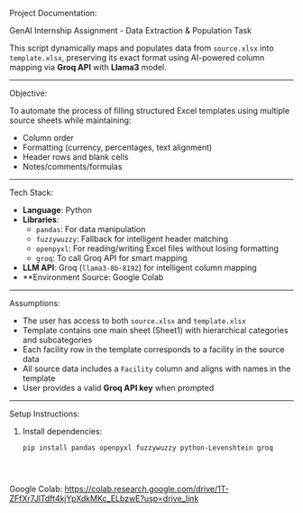 Project Documentation:

GenAI Internship Assignment - Data Extraction & Population Task

This script dynamically maps and populates data from `source.xlsx` into `template.xlsx`, preserving its exact format using AI-powered column mapping via **Groq API** with **Llama3** model.

---

Objective:

To automate the process of filling structured Excel templates using multiple source sheets while maintaining:

- Column order
- Formatting (currency, percentages, text alignment)
- Header rows and blank cells
- Notes/comments/formulas

---

Tech Stack:

- **Language**: Python
- **Libraries**:
  - `pandas`: For data manipulation
  - `fuzzywuzzy`: Fallback for intelligent header matching
  - `openpyxl`: For reading/writing Excel files without losing formatting
  - `groq`: To call Groq API for smart mapping
- **LLM API**: Groq (`llama3-8b-8192`) for intelligent column mapping
- **Environment Source: Google Colab

---

Assumptions:

- The user has access to both `source.xlsx` and `template.xlsx`
- Template contains one main sheet (Sheet1) with hierarchical categories and subcategories
- Each facility row in the template corresponds to a facility in the source data
- All source data includes a `Facility` column and aligns with names in the template
- User provides a valid **Groq API key** when prompted



---

Setup Instructions:

1. Install dependencies:
   ```bash
   pip install pandas openpyxl fuzzywuzzy python-Levenshtein groq





Google Colab: https://colab.research.google.com/drive/1T-ZFfXr7JlTdft4kjYpXdkMKc_ELbzwE?usp=drive_link
